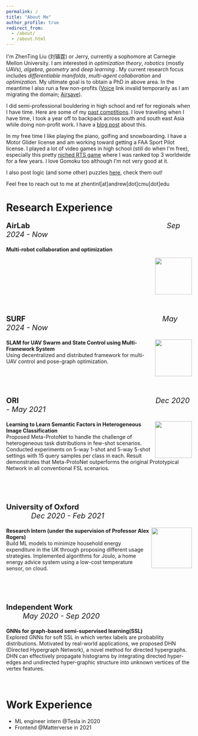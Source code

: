 ```yaml
---
permalink: /
title: "About Me"
author_profile: true
redirect_from: 
  - /about/
  - /about.html
---
```



I'm ZhenTing Liu (刘镇霆) or Jerry, currently a sophomore at Carnegie Mellon University. I am interested in *optimization theory*, *robotics* (mostly UAVs), *algebra*, *geometry* and *deep learning* . My current research focus includes *differentiable manifolds*, *multi-agent collaboration* and *optimization*. My ultimate goal is to obtain a PhD in above area. In the meantime I also run a few non-profits ([Voice](https://www.action-voice.com/) link invalid temporarily as I am migrating the domain; [Airsave](http://airsave.life/)). 

I did semi-professional bouldering in high school and ref for regionals when I have time. Here are some of my [past comptitions](https://competitions.touchstoneclimbing.com/series/15/events/97/completed). I love traveling when I have time, I took a year off to backpack across south and south east Asia while doing non-profit work. I have a [blog post](https://jerryzhenting.github.io/posts/2012/08/blog-post-1/) about this. 


In my free time I like playing the piano, golfing and snowboarding. I have a Motor Glider license and am working toward getting a FAA Sport Pilot license. I played a lot of video games in high school (still do when I'm free), especially this pretty [niched RTS game](https://planetaryannihilation.com/) where I was ranked top 3 worldwide for a few years. I love Gomoku too although I'm not very good at it.

I also post logic (and some other) puzzles [here](https://jerryzhenting.github.io/year-archive/), check them out!

Feel free to reach out to me at zhentinl[at]andrew[dot]cmu[dot]edu




<div id="work_experience">
<h1>Research Experience</h1>

<div>
<p style="font-size:20px;"><b>AirLab</b>&nbsp; &nbsp; &nbsp; &nbsp; &nbsp; &nbsp; &nbsp; &nbsp; &nbsp; &nbsp; &nbsp; &nbsp; &nbsp; &nbsp; &nbsp; &nbsp; &nbsp; &nbsp; &nbsp; &nbsp; &nbsp; &nbsp; &nbsp; &nbsp; &nbsp; &nbsp; &nbsp; &nbsp; &nbsp; &nbsp; &nbsp; &nbsp; &nbsp; <em>Sep 2024 - Now</em></p>

<div class="archive__proj__row">
  <div class="archive__proj__right">
    <p>
    <b>Multi-robot collaboration and optimization</b>
    <br>
    </p><img src="https://JerryZhenTing.github.io/images/airlab.jpg" align="right" width="100px"/>
</div>
</div>
<br clear="right"/>
<br clear="right"/>
<br clear="right"/>
<div>
<p style="font-size:20px;"><b>SURF</b>&nbsp; &nbsp; &nbsp; &nbsp; &nbsp; &nbsp; &nbsp; &nbsp; &nbsp; &nbsp; &nbsp; &nbsp; &nbsp; &nbsp; &nbsp; &nbsp; &nbsp; &nbsp; &nbsp; &nbsp; &nbsp; &nbsp; &nbsp; &nbsp; &nbsp; &nbsp; &nbsp; &nbsp; &nbsp; &nbsp; &nbsp; &nbsp; &nbsp; <em>May 2024 - Now</em>   </p>

<div class="archive__proj__row">
  <div class="archive__proj__right">
    <p><img src="https://JerryZhenTing.github.io/images/RI_5.png" align="right" width="100px"/>
    <b>SLAM for UAV Swarm and State Control using
Multi-Framework System </b>
    <br>Using decentralized and distributed framework for multi-UAV control and pose-graph optimization. 
    </p>
  </div>
  
</div>
</div>


<br clear="right"/>
<br clear="right"/>
<br clear="right"/>
<div>
<p style="font-size:20px;"><b>ORI</b>&nbsp; &nbsp; &nbsp; &nbsp; &nbsp; &nbsp; &nbsp; &nbsp; &nbsp; &nbsp; &nbsp; &nbsp; &nbsp; &nbsp; &nbsp; &nbsp; &nbsp; &nbsp; &nbsp; &nbsp; &nbsp; &nbsp; &nbsp; &nbsp; &nbsp; &nbsp; &nbsp; &nbsp; &nbsp; &nbsp; &nbsp; &nbsp; &nbsp; <em>Dec 2020 - May 2021</em>   </p>

<div class="archive__proj__row">
  <div class="archive__proj__right">
    <p><img src="https://JerryZhenTing.github.io/images/oxfordrobotics.png" align="right" width="100px"/>
    <b>Learning to Learn Semantic Factors in Heterogeneous Image Classification</b>
    <br>Proposed Meta-ProtoNet to handle
the challenge of heterogeneous task distributions in
few-shot scenarios. Conducted experiments
on 5-way 1-shot and 5-way 5-shot settings with 15 query samples per class in each. Result demonstrates that Meta-ProtoNet outperforms the
original Prototypical Network in all conventional
FSL scenarios.
    </p>
  </div>
  
</div>
</div>


<br clear="right"/>
<br clear="right"/>
<br clear="right"/>
<div>
<p style="font-size:20px;"><b>University of Oxford</b>&nbsp; &nbsp; &nbsp; &nbsp; &nbsp; &nbsp; &nbsp; &nbsp; &nbsp; &nbsp; &nbsp; &nbsp; &nbsp; &nbsp; &nbsp; &nbsp; &nbsp; &nbsp; &nbsp; &nbsp; &nbsp; &nbsp; &nbsp; &nbsp; &nbsp; &nbsp; &nbsp; &nbsp; &nbsp; &nbsp; &nbsp; &nbsp; &nbsp; <em>Dec 2020 - Feb 2021</em>   </p>

<div class="archive__proj__row">
  <div class="archive__proj__right">
    <p><img src="https://JerryZhenTing.github.io/images/oxford.png" align="right" width="110px"/>
    <b>Research Intern (under the supervision of Professor Alex Rogers)</b>
    <br>Build ML models to minimize household energy expenditure in the UK through proposing different usage strategies. Implemented algorithms for Joulo, a home energy advice system using a low-cost temperature sensor, on cloud.
    </p>
  </div>
  
</div>
</div>

<br clear="right"/>
<br clear="right"/>
<br clear="right"/>
<div>
<p style="font-size:20px;"><b>Independent Work</b>&nbsp; &nbsp; &nbsp; &nbsp; &nbsp; &nbsp; &nbsp; &nbsp; &nbsp; &nbsp; &nbsp; &nbsp; &nbsp; &nbsp; &nbsp; &nbsp; &nbsp; &nbsp; &nbsp; &nbsp; &nbsp; &nbsp; &nbsp; &nbsp; &nbsp; &nbsp; &nbsp; &nbsp; &nbsp; &nbsp; &nbsp; &nbsp; &nbsp; <em>May 2020 - Sep 2020</em>   </p>
    <b>GNNs for graph-based semi-supervised learning(SSL)</b>
    <br> Explored GNNs for soft SSL in which vertex labels are probability distributions. Motivated by real-world applications, we proposed DHN (Directed Hypergraph Network), a novel method for directed hypergraphs. DHN can effectively propagate histograms by integrating directed hyper-edges and undirected hyper-graphic structure into unknown vertices of the vertex features.
    
  </div>
  
</div>
</div>


<br clear="right"/>
<br clear="right"/>

<div id="work_experience">
<h1>Work Experience</h1>
<ul>
  <li>ML engineer intern @Tesla in 2020</li>
  <li>Frontend @Matterverse in 2021</li>

</ul>
<!-- This is the front page of a website that is powered by the [Academic Pages template](https://github.com/academicpages/academicpages.github.io) and hosted on GitHub pages. [GitHub pages](https://pages.github.com) is a free service in which websites are built and hosted from code and data stored in a GitHub repository, automatically updating when a new commit is made to the respository. This template was forked from the [Minimal Mistakes Jekyll Theme](https://mmistakes.github.io/minimal-mistakes/) created by Michael Rose, and then extended to support the kinds of content that academics have: publications, talks, teaching, a portfolio, blog posts, and a dynamically-generated CV. You can fork [this repository](https://github.com/academicpages/academicpages.github.io) right now, modify the configuration and markdown files, add your own PDFs and other content, and have your own site for free, with no ads! An older version of this template powers my own personal website at [stuartgeiger.com](http://stuartgeiger.com), which uses [this Github repository](https://github.com/staeiou/staeiou.github.io).

<!-- A data-driven personal website
======
Like many other Jekyll-based GitHub Pages templates, Academic Pages makes you separate the website's content from its form. The content & metadata of your website are in structured markdown files, while various other files constitute the theme, specifying how to transform that content & metadata into HTML pages. You keep these various markdown (.md), YAML (.yml), HTML, and CSS files in a public GitHub repository. Each time you commit and push an update to the repository, the [GitHub pages](https://pages.github.com/) service creates static HTML pages based on these files, which are hosted on GitHub's servers free of charge.

Many of the features of dynamic content management systems (like Wordpress) can be achieved in this fashion, using a fraction of the computational resources and with far less vulnerability to hacking and DDoSing. You can also modify the theme to your heart's content without touching the content of your site. If you get to a point where you've broken something in Jekyll/HTML/CSS beyond repair, your markdown files describing your talks, publications, etc. are safe. You can rollback the changes or even delete the repository and start over -- just be sure to save the markdown files! Finally, you can also write scripts that process the structured data on the site, such as [this one](https://github.com/academicpages/academicpages.github.io/blob/master/talkmap.ipynb) that analyzes metadata in pages about talks to display [a map of every location you've given a talk](https://academicpages.github.io/talkmap.html).

Getting started
======
1. Register a GitHub account if you don't have one and confirm your e-mail (required!)
1. Fork [this repository](https://github.com/academicpages/academicpages.github.io) by clicking the "fork" button in the top right. 
1. Go to the repository's settings (rightmost item in the tabs that start with "Code", should be below "Unwatch"). Rename the repository "[your GitHub username].github.io", which will also be your website's URL.
1. Set site-wide configuration and create content & metadata (see below -- also see [this set of diffs](http://archive.is/3TPas) showing what files were changed to set up [an example site](https://getorg-testacct.github.io) for a user with the username "getorg-testacct")
1. Upload any files (like PDFs, .zip files, etc.) to the files/ directory. They will appear at https://[your GitHub username].github.io/files/example.pdf.  
1. Check status by going to the repository settings, in the "GitHub pages" section

Site-wide configuration
------
The main configuration file for the site is in the base directory in [_config.yml](https://github.com/academicpages/academicpages.github.io/blob/master/_config.yml), which defines the content in the sidebars and other site-wide features. You will need to replace the default variables with ones about yourself and your site's github repository. The configuration file for the top menu is in [_data/navigation.yml](https://github.com/academicpages/academicpages.github.io/blob/master/_data/navigation.yml). For example, if you don't have a portfolio or blog posts, you can remove those items from that navigation.yml file to remove them from the header. 

Create content & metadata
------
For site content, there is one markdown file for each type of content, which are stored in directories like _publications, _talks, _posts, _teaching, or _pages. For example, each talk is a markdown file in the [_talks directory](https://github.com/academicpages/academicpages.github.io/tree/master/_talks). At the top of each markdown file is structured data in YAML about the talk, which the theme will parse to do lots of cool stuff. The same structured data about a talk is used to generate the list of talks on the [Talks page](https://academicpages.github.io/talks), each [individual page](https://academicpages.github.io/talks/2012-03-01-talk-1) for specific talks, the talks section for the [CV page](https://academicpages.github.io/cv), and the [map of places you've given a talk](https://academicpages.github.io/talkmap.html) (if you run this [python file](https://github.com/academicpages/academicpages.github.io/blob/master/talkmap.py) or [Jupyter notebook](https://github.com/academicpages/academicpages.github.io/blob/master/talkmap.ipynb), which creates the HTML for the map based on the contents of the _talks directory).

**Markdown generator**

I have also created [a set of Jupyter notebooks](https://github.com/academicpages/academicpages.github.io/tree/master/markdown_generator
) that converts a CSV containing structured data about talks or presentations into individual markdown files that will be properly formatted for the Academic Pages template. The sample CSVs in that directory are the ones I used to create my own personal website at stuartgeiger.com. My usual workflow is that I keep a spreadsheet of my publications and talks, then run the code in these notebooks to generate the markdown files, then commit and push them to the GitHub repository.

How to edit your site's GitHub repository
------
Many people use a git client to create files on their local computer and then push them to GitHub's servers. If you are not familiar with git, you can directly edit these configuration and markdown files directly in the github.com interface. Navigate to a file (like [this one](https://github.com/academicpages/academicpages.github.io/blob/master/_talks/2012-03-01-talk-1.md) and click the pencil icon in the top right of the content preview (to the right of the "Raw | Blame | History" buttons). You can delete a file by clicking the trashcan icon to the right of the pencil icon. You can also create new files or upload files by navigating to a directory and clicking the "Create new file" or "Upload files" buttons. 

Example: editing a markdown file for a talk
![Editing a markdown file for a talk](/images/editing-talk.png)

For more info
------
More info about configuring Academic Pages can be found in [the guide](https://academicpages.github.io/markdown/). The [guides for the Minimal Mistakes theme](https://mmistakes.github.io/minimal-mistakes/docs/configuration/) (which this theme was forked from) might also be helpful.  -->
